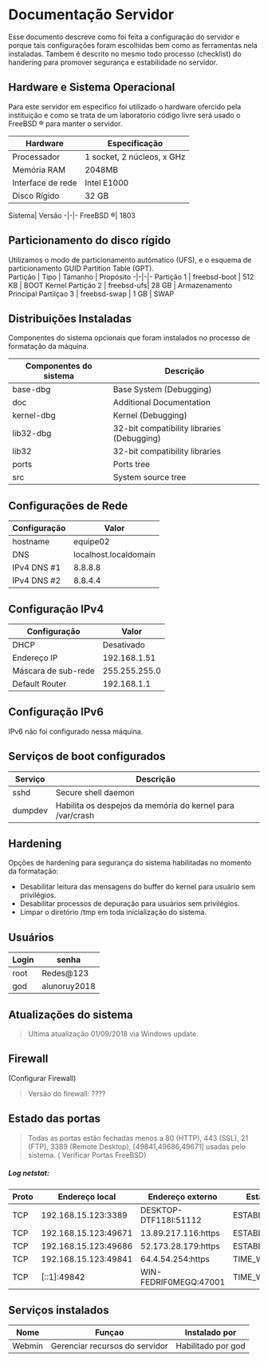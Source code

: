 # Documentação Servidor

Esse documento descreve como foi feita a configuração do servidor e porque tais configurações foram escolhidas bem como as ferramentas nela instaladas. Tambem é descrito no mesmo todo processo (checklist) do handering para promover segurança e estabilidade no servidor.

## Hardware e Sistema Operacional
Para este servidor em especifico foi utilizado o hardware ofercido pela instituição e como se trata de um laboratorio código livre será usado o FreeBSD &reg; para manter o servidor.

Hardware|Especificação
-|-
Processador | 1 socket, 2 núcleos, x GHz
Memória RAM | 2048MB
Interface de rede | Intel E1000
Disco Rígido | 32 GB

Sistema| Versão
-|-|-
FreeBSD &reg;| 1803

## Particionamento do disco rígido
Utilizamos o modo de particionamento autómatico (UFS), e o esquema de particionamento GUID Partition Table (GPT).  
Partição | Tipo | Tamanho | Propósito
-|-|-|-
Partição 1 | freebsd-boot | 512 KB | BOOT Kernel
Partição 2  | freebsd-ufs| 28 GB | Armazenamento Principal
Partilçao 3 | freebsd-swap | 1 GB | SWAP

## Distribuições Instaladas
Componentes do sistema opcionais que foram instalados no processo de formatação da máquina.

Componentes do sistema | Descrição
-|-
base-dbg | Base System (Debugging)
doc | Additional Documentation
kernel-dbg | Kernel (Debugging)
lib32-dbg | 32-bit compatibility libraries (Debugging)
lib32 | 32-bit compatibility libraries
ports | Ports tree
src | System source tree

## Configurações de Rede
Configuração | Valor
-|-
hostname | equipe02
DNS | localhost.localdomain
IPv4 DNS #1 | 8.8.8.8
IPv4 DNS #2 | 8.8.4.4

## Configuração IPv4
Configuração | Valor
-|-
DHCP | Desativado
Endereço IP | 192.168.1.51
Máscara de sub-rede | 255.255.255.0
Default Router | 192.168.1.1
  
## Configuração IPv6
IPv6 não foi configurado nessa máquina.

## Serviços de boot configurados
Serviço | Descrição
-|-
sshd | Secure shell daemon
dumpdev | Habilita os despejos da memória do kernel para /var/crash

## Hardening
Opções de hardening para segurança do sistema habilitadas no momento da formatação:  
- Desabilitar leitura das mensagens do buffer do kernel para usuário sem privilégios.  
- Desabilitar processos de depuração para usuários sem privilégios.  
- Limpar o diretório /tmp em toda inicialização do sistema.

## Usuários
Login | senha
-|-
root | Redes@123
god | alunoruy2018

## Atualizações do sistema

 > Ultima atualização 01/09/2018 via Windows update.
 

## Firewall
 (Configurar Firewall)
> Versão do firewall: ????

## Estado das portas
> Todas as portas estão fechadas menos a 80 (HTTP), 443 (SSL), 21 (FTP), 3389 (Remote Desktop), [49841,49686,49671] usadas pelo sistema. ( Verificar Portas FreeBSD)

##### Log netstat:

  Proto  |Endereço local       |  Endereço externo      | Estado
 -|-|-|-
  TCP  |  192.168.15.123:3389  |  DESKTOP-DTF118I:51112|  ESTABLISHED
  TCP|    192.168.15.123:49671 |  13.89.217.116:https |   ESTABLISHED
  TCP   | 192.168.15.123:49686 |  52.173.28.179:https|    ESTABLISHED
  TCP |   192.168.15.123:49841  | 64.4.54.254:https   |   TIME_WAIT
  TCP  |  [::1]:49842        |    WIN-FEDRIF0MEGQ:47001 | TIME_WAIT

## Serviços instalados

Nome|Funçao|Instalado por
-|-|-
Webmin|Gerenciar recursos do servidor| Habilitado por god
